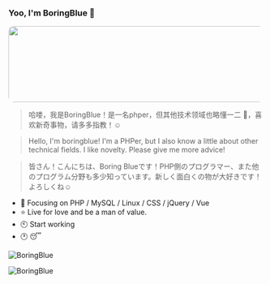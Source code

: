 ### Yoo, I'm BoringBlue 👋

 <img src="https://github.com/BoringBlue/BoringBlue/main/assets/img/sakura_rain.gif" width="850" height="150" style="border-radius:10px"/><br/>

>哈喽，我是BoringBlue！是一名phper，但其他技术领域也略懂一二 🤔，喜欢新奇事物，请多多指教！☺️

>Hello, I'm boringblue! I'm a PHPer, but I also know a little about other technical fields. I like novelty. Please give me more advice!

>皆さん！こんにちは、Boring Blueです！PHP側のプログラマー、また他のプログラム分野も多少知っています。新しく面白くの物が大好きです！よろしくね☺️

- :hammer: Focusing on PHP / MySQL / Linux / CSS / jQuery / Vue
- :star: Live for love and be a man of value.
- :clock10: Start working
- :clock1: :sleeping:

![BoringBlue](https://github-profile-summary-cards.vercel.app/api/cards/profile-details?username=BoringBlue&theme=monokai)
<!-- ![BoringBlue's GitHub stats](https://github-readme-stats.vercel.app/api?username=BoringBlue&theme=radical&show_icons=true) -->
![BoringBlue](https://github-readme-stats.vercel.app/api/top-langs/?username=BoringBlue&hide=html&layout=compact&theme=radical)
 